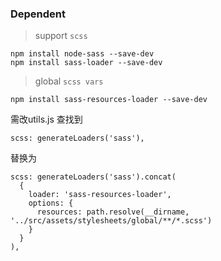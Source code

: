 ### Dependent

> support `scss`
```
npm install node-sass --save-dev
npm install sass-loader --save-dev
```

> global `scss vars`
```
npm install sass-resources-loader --save-dev
```
需改utils.js 查找到
```
scss: generateLoaders('sass'),
```
替换为
```
scss: generateLoaders('sass').concat(
  {
    loader: 'sass-resources-loader',
    options: {
      resources: path.resolve(__dirname, '../src/assets/stylesheets/global/**/*.scss')
    }
  }
),
```

